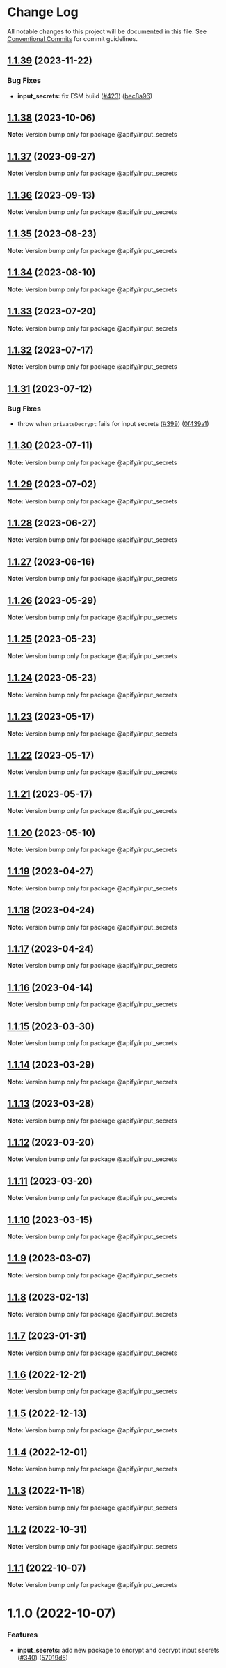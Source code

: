 # Change Log

All notable changes to this project will be documented in this file.
See [Conventional Commits](https://conventionalcommits.org) for commit guidelines.

## [1.1.39](https://github.com/apify/apify-shared-js/compare/@apify/input_secrets@1.1.38...@apify/input_secrets@1.1.39) (2023-11-22)


### Bug Fixes

* **input_secrets:** fix ESM build ([#423](https://github.com/apify/apify-shared-js/issues/423)) ([bec8a96](https://github.com/apify/apify-shared-js/commit/bec8a96eea1ab805beec59460e26b6d612db0eae))





## [1.1.38](https://github.com/apify/apify-shared-js/compare/@apify/input_secrets@1.1.37...@apify/input_secrets@1.1.38) (2023-10-06)

**Note:** Version bump only for package @apify/input_secrets





## [1.1.37](https://github.com/apify/apify-shared-js/compare/@apify/input_secrets@1.1.36...@apify/input_secrets@1.1.37) (2023-09-27)

**Note:** Version bump only for package @apify/input_secrets





## [1.1.36](https://github.com/apify/apify-shared-js/compare/@apify/input_secrets@1.1.35...@apify/input_secrets@1.1.36) (2023-09-13)

**Note:** Version bump only for package @apify/input_secrets





## [1.1.35](https://github.com/apify/apify-shared-js/compare/@apify/input_secrets@1.1.34...@apify/input_secrets@1.1.35) (2023-08-23)

**Note:** Version bump only for package @apify/input_secrets





## [1.1.34](https://github.com/apify/apify-shared-js/compare/@apify/input_secrets@1.1.33...@apify/input_secrets@1.1.34) (2023-08-10)

**Note:** Version bump only for package @apify/input_secrets





## [1.1.33](https://github.com/apify/apify-shared-js/compare/@apify/input_secrets@1.1.32...@apify/input_secrets@1.1.33) (2023-07-20)

**Note:** Version bump only for package @apify/input_secrets





## [1.1.32](https://github.com/apify/apify-shared-js/compare/@apify/input_secrets@1.1.31...@apify/input_secrets@1.1.32) (2023-07-17)

**Note:** Version bump only for package @apify/input_secrets





## [1.1.31](https://github.com/apify/apify-shared-js/compare/@apify/input_secrets@1.1.30...@apify/input_secrets@1.1.31) (2023-07-12)


### Bug Fixes

* throw when `privateDecrypt` fails for input secrets ([#399](https://github.com/apify/apify-shared-js/issues/399)) ([0f439a1](https://github.com/apify/apify-shared-js/commit/0f439a1ed4755f38dec23c48c5387a161e5b0931))





## [1.1.30](https://github.com/apify/apify-shared-js/compare/@apify/input_secrets@1.1.29...@apify/input_secrets@1.1.30) (2023-07-11)

**Note:** Version bump only for package @apify/input_secrets





## [1.1.29](https://github.com/apify/apify-shared-js/compare/@apify/input_secrets@1.1.28...@apify/input_secrets@1.1.29) (2023-07-02)

**Note:** Version bump only for package @apify/input_secrets





## [1.1.28](https://github.com/apify/apify-shared-js/compare/@apify/input_secrets@1.1.27...@apify/input_secrets@1.1.28) (2023-06-27)

**Note:** Version bump only for package @apify/input_secrets





## [1.1.27](https://github.com/apify/apify-shared-js/compare/@apify/input_secrets@1.1.26...@apify/input_secrets@1.1.27) (2023-06-16)

**Note:** Version bump only for package @apify/input_secrets





## [1.1.26](https://github.com/apify/apify-shared-js/compare/@apify/input_secrets@1.1.25...@apify/input_secrets@1.1.26) (2023-05-29)

**Note:** Version bump only for package @apify/input_secrets





## [1.1.25](https://github.com/apify/apify-shared-js/compare/@apify/input_secrets@1.1.24...@apify/input_secrets@1.1.25) (2023-05-23)

**Note:** Version bump only for package @apify/input_secrets





## [1.1.24](https://github.com/apify/apify-shared-js/compare/@apify/input_secrets@1.1.23...@apify/input_secrets@1.1.24) (2023-05-23)

**Note:** Version bump only for package @apify/input_secrets





## [1.1.23](https://github.com/apify/apify-shared-js/compare/@apify/input_secrets@1.1.22...@apify/input_secrets@1.1.23) (2023-05-17)

**Note:** Version bump only for package @apify/input_secrets





## [1.1.22](https://github.com/apify/apify-shared-js/compare/@apify/input_secrets@1.1.21...@apify/input_secrets@1.1.22) (2023-05-17)

**Note:** Version bump only for package @apify/input_secrets





## [1.1.21](https://github.com/apify/apify-shared-js/compare/@apify/input_secrets@1.1.20...@apify/input_secrets@1.1.21) (2023-05-17)

**Note:** Version bump only for package @apify/input_secrets





## [1.1.20](https://github.com/apify/apify-shared-js/compare/@apify/input_secrets@1.1.19...@apify/input_secrets@1.1.20) (2023-05-10)

**Note:** Version bump only for package @apify/input_secrets





## [1.1.19](https://github.com/apify/apify-shared-js/compare/@apify/input_secrets@1.1.18...@apify/input_secrets@1.1.19) (2023-04-27)

**Note:** Version bump only for package @apify/input_secrets





## [1.1.18](https://github.com/apify/apify-shared-js/compare/@apify/input_secrets@1.1.17...@apify/input_secrets@1.1.18) (2023-04-24)

**Note:** Version bump only for package @apify/input_secrets





## [1.1.17](https://github.com/apify/apify-shared-js/compare/@apify/input_secrets@1.1.16...@apify/input_secrets@1.1.17) (2023-04-24)

**Note:** Version bump only for package @apify/input_secrets





## [1.1.16](https://github.com/apify/apify-shared-js/compare/@apify/input_secrets@1.1.15...@apify/input_secrets@1.1.16) (2023-04-14)

**Note:** Version bump only for package @apify/input_secrets





## [1.1.15](https://github.com/apify/apify-shared-js/compare/@apify/input_secrets@1.1.14...@apify/input_secrets@1.1.15) (2023-03-30)

**Note:** Version bump only for package @apify/input_secrets





## [1.1.14](https://github.com/apify/apify-shared-js/compare/@apify/input_secrets@1.1.13...@apify/input_secrets@1.1.14) (2023-03-29)

**Note:** Version bump only for package @apify/input_secrets





## [1.1.13](https://github.com/apify/apify-shared-js/compare/@apify/input_secrets@1.1.12...@apify/input_secrets@1.1.13) (2023-03-28)

**Note:** Version bump only for package @apify/input_secrets





## [1.1.12](https://github.com/apify/apify-shared-js/compare/@apify/input_secrets@1.1.11...@apify/input_secrets@1.1.12) (2023-03-20)

**Note:** Version bump only for package @apify/input_secrets





## [1.1.11](https://github.com/apify/apify-shared-js/compare/@apify/input_secrets@1.1.10...@apify/input_secrets@1.1.11) (2023-03-20)

**Note:** Version bump only for package @apify/input_secrets





## [1.1.10](https://github.com/apify/apify-shared-js/compare/@apify/input_secrets@1.1.9...@apify/input_secrets@1.1.10) (2023-03-15)

**Note:** Version bump only for package @apify/input_secrets





## [1.1.9](https://github.com/apify/apify-shared-js/compare/@apify/input_secrets@1.1.8...@apify/input_secrets@1.1.9) (2023-03-07)

**Note:** Version bump only for package @apify/input_secrets





## [1.1.8](https://github.com/apify/apify-shared-js/compare/@apify/input_secrets@1.1.7...@apify/input_secrets@1.1.8) (2023-02-13)

**Note:** Version bump only for package @apify/input_secrets





## [1.1.7](https://github.com/apify/apify-shared-js/compare/@apify/input_secrets@1.1.6...@apify/input_secrets@1.1.7) (2023-01-31)

**Note:** Version bump only for package @apify/input_secrets





## [1.1.6](https://github.com/apify/apify-shared-js/compare/@apify/input_secrets@1.1.5...@apify/input_secrets@1.1.6) (2022-12-21)

**Note:** Version bump only for package @apify/input_secrets





## [1.1.5](https://github.com/apify/apify-shared-js/compare/@apify/input_secrets@1.1.4...@apify/input_secrets@1.1.5) (2022-12-13)

**Note:** Version bump only for package @apify/input_secrets





## [1.1.4](https://github.com/apify/apify-shared-js/compare/@apify/input_secrets@1.1.3...@apify/input_secrets@1.1.4) (2022-12-01)

**Note:** Version bump only for package @apify/input_secrets





## [1.1.3](https://github.com/apify/apify-shared-js/compare/@apify/input_secrets@1.1.2...@apify/input_secrets@1.1.3) (2022-11-18)

**Note:** Version bump only for package @apify/input_secrets





## [1.1.2](https://github.com/apify/apify-shared-js/compare/@apify/input_secrets@1.1.1...@apify/input_secrets@1.1.2) (2022-10-31)

**Note:** Version bump only for package @apify/input_secrets





## [1.1.1](https://github.com/apify/apify-shared-js/compare/@apify/input_secrets@1.1.0...@apify/input_secrets@1.1.1) (2022-10-07)

**Note:** Version bump only for package @apify/input_secrets





# 1.1.0 (2022-10-07)


### Features

* **input_secrets:** add new package to encrypt and decrypt input secrets ([#340](https://github.com/apify/apify-shared-js/issues/340)) ([57019d5](https://github.com/apify/apify-shared-js/commit/57019d5ddbd5ec1c049213d2d040c9633eb6ed71))
